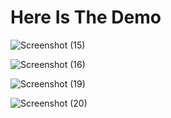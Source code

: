 # Here Is The Demo

![Screenshot (15)](https://github.com/Balaji7077/Weather_Api/assets/149072462/cff627b3-cf76-41dd-9ea0-91e71e161bd5)

![Screenshot (16)](https://github.com/Balaji7077/Weather_Api/assets/149072462/8b5aca64-50d7-4278-bc22-9ff1c582374d)

![Screenshot (19)](https://github.com/Balaji7077/Weather_Api/assets/149072462/b0005766-ac2b-46a7-924c-5a0050e4206c)

![Screenshot (20)](https://github.com/Balaji7077/Weather_Api/assets/149072462/6ab642af-e1b4-48fb-ab82-bc13f17ede1f)


